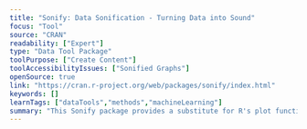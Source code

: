 ```yaml
---
title: "Sonify: Data Sonification - Turning Data into Sound"
focus: "Tool"
source: "CRAN"
readability: ["Expert"]
type: "Data Tool Package"
toolPurpose: ["Create Content"]
toolAccessibilityIssues: ["Sonified Graphs"]
openSource: true
link: "https://cran.r-project.org/web/packages/sonify/index.html"
keywords: []
learnTags: ["dataTools","methods","machineLearning"]
summary: "This Sonify package provides a substitute for R's plot function to simplify data analysis for the visually impaired. "
---
```


